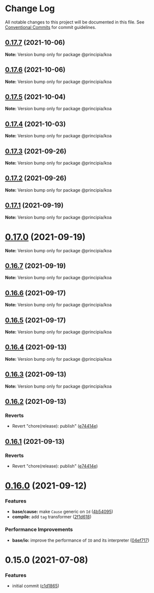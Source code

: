 # Change Log

All notable changes to this project will be documented in this file.
See [Conventional Commits](https://conventionalcommits.org) for commit guidelines.

## [0.17.7](https://github.com/0x706b/principia.ts/compare/@principia/koa@0.17.6...@principia/koa@0.17.7) (2021-10-06)

**Note:** Version bump only for package @principia/koa





## [0.17.6](https://github.com/0x706b/principia.ts/compare/@principia/koa@0.17.5...@principia/koa@0.17.6) (2021-10-06)

**Note:** Version bump only for package @principia/koa





## [0.17.5](https://github.com/0x706b/principia.ts/compare/@principia/koa@0.17.4...@principia/koa@0.17.5) (2021-10-04)

**Note:** Version bump only for package @principia/koa





## [0.17.4](https://github.com/0x706b/principia.ts/compare/@principia/koa@0.17.3...@principia/koa@0.17.4) (2021-10-03)

**Note:** Version bump only for package @principia/koa





## [0.17.3](https://github.com/0x706b/principia.ts/compare/@principia/koa@0.17.2...@principia/koa@0.17.3) (2021-09-26)

**Note:** Version bump only for package @principia/koa





## [0.17.2](https://github.com/0x706b/principia.ts/compare/@principia/koa@0.17.1...@principia/koa@0.17.2) (2021-09-26)

**Note:** Version bump only for package @principia/koa





## [0.17.1](https://github.com/0x706b/principia.ts/compare/@principia/koa@0.17.0...@principia/koa@0.17.1) (2021-09-19)

**Note:** Version bump only for package @principia/koa





# [0.17.0](https://github.com/0x706b/principia.ts/compare/@principia/koa@0.16.7...@principia/koa@0.17.0) (2021-09-19)

**Note:** Version bump only for package @principia/koa





## [0.16.7](https://github.com/0x706b/principia.ts/compare/@principia/koa@0.16.6...@principia/koa@0.16.7) (2021-09-19)

**Note:** Version bump only for package @principia/koa





## [0.16.6](https://github.com/0x706b/principia.ts/compare/@principia/koa@0.16.5...@principia/koa@0.16.6) (2021-09-17)

**Note:** Version bump only for package @principia/koa





## [0.16.5](https://github.com/0x706b/principia.ts/compare/@principia/koa@0.16.4...@principia/koa@0.16.5) (2021-09-17)

**Note:** Version bump only for package @principia/koa





## [0.16.4](https://github.com/0x706b/principia.ts/compare/@principia/koa@0.16.3...@principia/koa@0.16.4) (2021-09-13)

**Note:** Version bump only for package @principia/koa





## [0.16.3](https://github.com/0x706b/principia.ts/compare/@principia/koa@0.16.2...@principia/koa@0.16.3) (2021-09-13)

**Note:** Version bump only for package @principia/koa





## [0.16.2](https://github.com/0x706b/principia.ts/compare/@principia/koa@0.16.1...@principia/koa@0.16.2) (2021-09-13)


### Reverts

* Revert "chore(release): publish" ([e74414e](https://github.com/0x706b/principia.ts/commit/e74414effa51392092770ecd542b55608dbb1201))





## [0.16.1](https://github.com/0x706b/principia.ts/compare/@principia/koa@0.16.1...@principia/koa@0.16.1) (2021-09-13)


### Reverts

* Revert "chore(release): publish" ([e74414e](https://github.com/0x706b/principia.ts/commit/e74414effa51392092770ecd542b55608dbb1201))





# [0.16.0](https://github.com/0x706b/principia.ts/compare/@principia/koa@0.15.0...@principia/koa@0.16.0) (2021-09-12)


### Features

* **base/cause:** make `Cause` generic on `Id` ([4b54095](https://github.com/0x706b/principia.ts/commit/4b5409595ffb7554c64a2982124258f44f4104e2))
* **compile:** add `tag` transformer ([2f1d618](https://github.com/0x706b/principia.ts/commit/2f1d6186a69804b169d7dc2eb96346d612fd3582))


### Performance Improvements

* **base/io:** improve the performance of `IO` and its interpreter ([04ef717](https://github.com/0x706b/principia.ts/commit/04ef717d293ba83cce4d49c21e6abd0848a81c75))





# 0.15.0 (2021-07-08)


### Features

* initial commit ([c1d1865](https://github.com/0x706b/principia.ts/commit/c1d1865d93b8c7762c4cdfa912360f467c0bae02))
